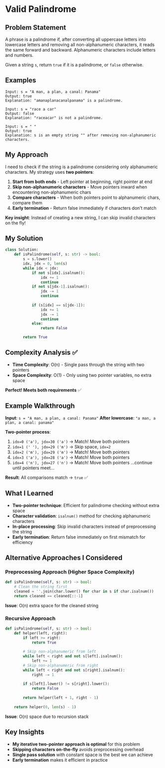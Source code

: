 # Valid Palindrome

## Problem Statement
A phrase is a palindrome if, after converting all uppercase letters into lowercase letters and removing all non-alphanumeric characters, it reads the same forward and backward. Alphanumeric characters include letters and numbers.

Given a string `s`, return `true` if it is a palindrome, or `false` otherwise.

## Examples
```
Input: s = "A man, a plan, a canal: Panama"
Output: true
Explanation: "amanaplanacanalpanama" is a palindrome.

Input: s = "race a car"
Output: false
Explanation: "raceacar" is not a palindrome.

Input: s = " "
Output: true
Explanation: s is an empty string "" after removing non-alphanumeric characters.
```

## My Approach
I need to check if the string is a palindrome considering only alphanumeric characters. My strategy uses **two pointers**:

1. **Start from both ends** - Left pointer at beginning, right pointer at end
2. **Skip non-alphanumeric characters** - Move pointers inward when encountering non-alphanumeric chars
3. **Compare characters** - When both pointers point to alphanumeric chars, compare them
4. **Early termination** - Return false immediately if characters don't match

**Key insight**: Instead of creating a new string, I can skip invalid characters on the fly!

## My Solution
```python
class Solution:
    def isPalindrome(self, s: str) -> bool:
        s = s.lower()
        idx, jdx = 0, len(s)
        while idx < jdx:
            if not s[idx].isalnum():
                idx += 1
                continue
            if not s[jdx-1].isalnum():
                jdx -= 1
                continue
            
            if (s[idx] == s[jdx-1]):
                idx += 1
                jdx -= 1
                continue
            else:
                return False

        return True
```

## Complexity Analysis ✅
- **Time Complexity**: O(n) - Single pass through the string with two pointers
- **Space Complexity**: O(1) - Only using two pointer variables, no extra space

**Perfect! Meets both requirements** ✅

## Example Walkthrough
**Input**: `s = "A man, a plan, a canal: Panama"`
**After lowercase**: `"a man, a plan, a canal: panama"`

**Two-pointer process**:
1. `idx=0 ('a'), jdx=30 ('a')` → Match! Move both pointers
2. `idx=1 (' '), jdx=29 ('m')` → Skip space, `idx=2`
3. `idx=2 ('m'), jdx=29 ('m')` → Match! Move both pointers
4. `idx=3 ('a'), jdx=28 ('a')` → Match! Move both pointers
5. `idx=4 ('n'), jdx=27 ('n')` → Match! Move both pointers
...continue until pointers meet...

**Result**: All comparisons match → `true` ✅

## What I Learned
- **Two-pointer technique**: Efficient for palindrome checking without extra space
- **Character validation**: `isalnum()` method for checking alphanumeric characters  
- **In-place processing**: Skip invalid characters instead of preprocessing the string
- **Early termination**: Return false immediately on first mismatch for efficiency

## Alternative Approaches I Considered

### Preprocessing Approach (Higher Space Complexity)
```python
def isPalindrome(self, s: str) -> bool:
    # Clean the string first
    cleaned = ''.join(char.lower() for char in s if char.isalnum())
    return cleaned == cleaned[::-1]
```
**Issue**: O(n) extra space for the cleaned string

### Recursive Approach
```python
def isPalindrome(self, s: str) -> bool:
    def helper(left, right):
        if left >= right:
            return True
        
        # Skip non-alphanumeric from left
        while left < right and not s[left].isalnum():
            left += 1
        # Skip non-alphanumeric from right  
        while left < right and not s[right].isalnum():
            right -= 1
            
        if s[left].lower() != s[right].lower():
            return False
            
        return helper(left + 1, right - 1)
    
    return helper(0, len(s) - 1)
```
**Issue**: O(n) space due to recursion stack

## Key Insights
- **My iterative two-pointer approach is optimal** for this problem
- **Skipping characters on-the-fly** avoids preprocessing overhead
- **Single pass solution** with constant space is the best we can achieve
- **Early termination** makes it efficient in practice

